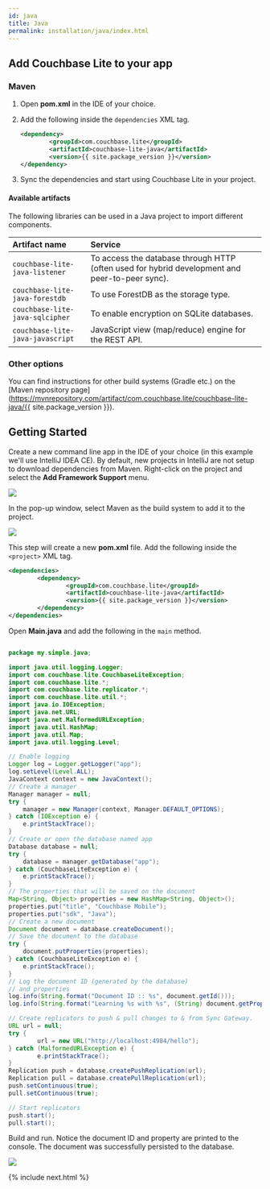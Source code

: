 ```yaml
---
id: java
title: Java
permalink: installation/java/index.html
---
```


## Add Couchbase Lite to your app

### Maven

1. Open **pom.xml** in the IDE of your choice.
2. Add the following inside the `dependencies` XML tag.

	```xml
	<dependency>
			<groupId>com.couchbase.lite</groupId>
			<artifactId>couchbase-lite-java</artifactId>
			<version>{{ site.package_version }}</version>
	</dependency>
	```

3. Sync the dependencies and start using Couchbase Lite in your project.

#### Available artifacts

The following libraries can be used in a Java project to import different components.

|Artifact name|Service|
|:---------------------|:------|
|`couchbase-lite-java-listener`|To access the database through HTTP (often used for hybrid development and peer-to-peer sync).|
|`couchbase-lite-java-forestdb`|To use ForestDB as the storage type.|
|`couchbase-lite-java-sqlcipher`|To enable encryption on SQLite databases.|
|`couchbase-lite-java-javascript`|JavaScript view (map/reduce) engine for the REST API.|

### Other options

You can find instructions for other build systems (Gradle etc.) on the [Maven repository page](https://mvnrepository.com/artifact/com.couchbase.lite/couchbase-lite-java/{{ site.package_version }}).

## Getting Started

Create a new command line app in the IDE of your choice (in this example we'll use IntelliJ IDEA CE). By default, new 
projects in IntelliJ are not setup to download dependencies from Maven. Right-click on the project and select the **Add Framework Support** menu.

<img src="../img/intellij-maven-support.png" class=center-image />

In the pop-up window, select Maven as the build system to add it to the project.

<img src="../img/maven-popup.png" class=center-image />

This step will create a new **pom.xml** file. Add the following inside the `<project>` XML tag.

```xml
<dependencies>
		<dependency>
				<groupId>com.couchbase.lite</groupId>
				<artifactId>couchbase-lite-java</artifactId>
				<version>{{ site.package_version }}</version>
		</dependency>
</dependencies>
```

Open **Main.java** and add the following in the `main` method.

```java

package my.simple.java;

import java.util.logging.Logger;
import com.couchbase.lite.CouchbaseLiteException;
import com.couchbase.lite.*;
import com.couchbase.lite.replicator.*;
import com.couchbase.lite.util.*;
import java.io.IOException;
import java.net.URL;
import java.net.MalformedURLException;
import java.util.HashMap;
import java.util.Map;
import java.util.logging.Level;

// Enable logging
Logger log = Logger.getLogger("app");
log.setLevel(Level.ALL);
JavaContext context = new JavaContext();
// Create a manager
Manager manager = null;
try {
    manager = new Manager(context, Manager.DEFAULT_OPTIONS);
} catch (IOException e) {
    e.printStackTrace();
}
// Create or open the database named app
Database database = null;
try {
    database = manager.getDatabase("app");
} catch (CouchbaseLiteException e) {
    e.printStackTrace();
}
// The properties that will be saved on the document
Map<String, Object> properties = new HashMap<String, Object>();
properties.put("title", "Couchbase Mobile");
properties.put("sdk", "Java");
// Create a new document
Document document = database.createDocument();
// Save the document to the database
try {
    document.putProperties(properties);
} catch (CouchbaseLiteException e) {
    e.printStackTrace();
}
// Log the document ID (generated by the database)
// and properties
log.info(String.format("Document ID :: %s", document.getId()));
log.info(String.format("Learning %s with %s", (String) document.getProperty("title"), (String) document.getProperty("sdk")));

// Create replicators to push & pull changes to & from Sync Gateway.
URL url = null;
try {
		url = new URL("http://localhost:4984/hello");
} catch (MalformedURLException e) {
		e.printStackTrace();
}
Replication push = database.createPushReplication(url);
Replication pull = database.createPullReplication(url);
push.setContinuous(true);
pull.setContinuous(true);

// Start replicators
push.start();
pull.start();
```

Build and run. Notice the document ID and property are printed to the console. The document was successfully persisted to the database.

<img src="../img/java-log-results.png" class=center-image />

{% include next.html %}

